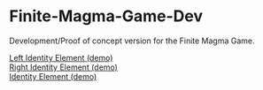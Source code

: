 # Finite-Magma-Game-Dev
Development/Proof of concept version for the Finite Magma Game.

[Left Identity Element (demo)](https://ericgt.github.io/Finite-Magma-Game-Dev/Left%20Identity%20Element%20demo.html)<br>
[Right Identity Element (demo)](https://ericgt.github.io/Finite-Magma-Game-Dev/Right%20Identity%20Element%20demo.html)<br>
[Identity Element (demo)](https://ericgt.github.io/Finite-Magma-Game-Dev/Identity%20Element%20demo.html)
